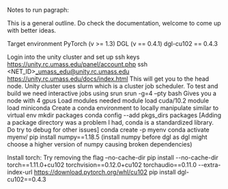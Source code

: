 Notes to run pagraph:

This is a general outline. Do check the documentation, welcome to come up with better ideas.

Target environment 
PyTorch (v >= 1.3)
DGL (v == 0.4.1)
dgl-cu102 == 0.4.3

Login into the unity cluster and set up ssh keys
https://unity.rc.umass.edu/panel/account.php 
ssh <NET_ID>_umass_edu@unity.rc.umass.edu
https://unity.rc.umass.edu/docs/index.html
This will get you to the head node.
Unity cluster uses slurm which is a cluster job scheduler.
To test and build we need interactive jobs using srun
srun -g=4 –pty bash
Gives you a node with 4 gpus
Load modules needed
module load cuda/10.2
module load miniconda
Create a conda environment to locally manipulate similar to virtual env
mkdir packages
conda config --add  pkgs_dirs packages
[Adding a package directory was a problem I had, conda is a standardized library. Do try to debug for other issues]
conda create -p myenv
conda activate myenv/
pip install numpy==1.18.5 (install numpy before dgl as dgl might choose a higher version of numpy causing broken dependencies)

Install torch:
Try removing the flag –no-cache-dir 
pip install --no-cache-dir torch==1.11.0+cu102 torchvision==0.12.0+cu102 torchaudio==0.11.0 --extra-index-url https://download.pytorch.org/whl/cu102
pip install dgl-cu102==0.4.3

